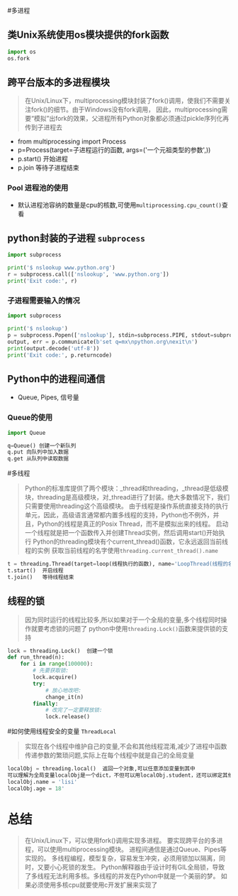 #多进程
## 类Unix系统使用os模块提供的fork函数
```python
import os
os.fork

```

## 跨平台版本的多进程模块
> 在Unix/Linux下，multiprocessing模块封装了fork()调用，使我们不需要关注fork()的细节。由于Windows没有fork调用，
> 因此，multiprocessing需要“模拟”出fork的效果，父进程所有Python对象都必须通过pickle序列化再传到子进程去

- from multiprocessing import Process
- p=Process(target=子进程运行的函数, args=('一个元祖类型的参数',))
- p.start()  开始进程
- p.join     等待子进程结束

### Pool 进程池的使用
- 默认进程池容纳的数量是cpu的核数,可使用`multiprocessing.cpu_count()`查看

## python封装的子进程 `subprocess`
```Python
import subprocess

print('$ nslookup www.python.org')
r = subprocess.call(['nslookup', 'www.python.org'])
print('Exit code:', r)
```

### 子进程需要输入的情况
```Python
import subprocess

print('$ nslookup')
p = subprocess.Popen(['nslookup'], stdin=subprocess.PIPE, stdout=subprocess.PIPE, stderr=subprocess.PIPE)
output, err = p.communicate(b'set q=mx\npython.org\nexit\n')
print(output.decode('utf-8'))
print('Exit code:', p.returncode)
```

## Python中的进程间通信
- Queue, Pipes, 信号量

### Queue的使用
```python
import Queue

q=Queue() 创建一个新队列
q.put 向队列中加入数据
q.get 从队列中读取数据
```

#多线程
> Python的标准库提供了两个模块：_thread和threading，_thread是低级模块，threading是高级模块，对_thread进行了封装。绝大多数情况下，我们只需要使用threading这个高级模块。
> 由于线程是操作系统直接支持的执行单元，因此，高级语言通常都内置多线程的支持，Python也不例外，并且，Python的线程是真正的Posix Thread，而不是模拟出来的线程。
> 启动一个线程就是把一个函数传入并创建Thread实例，然后调用start()开始执行
> Python的threading模块有个current_thread()函数，它永远返回当前线程的实例
> 获取当前线程的名字使用`threading.current_thread().name`

```Python
t = threading.Thread(target=loop(线程执行的函数), name='LoopThread(线程的名字,方便查看,默认主线程是MainThread, 其他的线程如果不指定名字,就是Thread-1,Thread-2...)')  创建线程
t.start()  开启线程
t.join()   等待线程结束
```

## 线程的锁
> 因为同时运行的线程比较多,所以如果对于一个全局的变量,多个线程同时操作就要考虑锁的问题了
> python中使用`threading.Lock()`函数来提供锁的支持

```Python
lock = threading.Lock()  创建一个锁
def run_thread(n):
    for i in range(100000):
        # 先要获取锁:
        lock.acquire()
        try:
            # 放心地改吧:
            change_it(n)
        finally:
            # 改完了一定要释放锁:
            lock.release()
```

#如何使用线程安全的变量 `ThreadLocal`
> 实现在各个线程中维护自己的变量,不会和其他线程混淆,减少了进程中函数传递参数的繁琐问题,实际上在每个线程中就是自己的全局变量

```Python
localObj = threading.local()  返回一个对象,可以任意添加变量到其中
可以理解为全局变量localObj是一个dict，不但可以用localObj.student，还可以绑定其他变量，如localObj.teacher等等。
localObj.name = 'lisi'
localObj.age = 18'
```

# 总结
> 在Unix/Linux下，可以使用fork()调用实现多进程。
> 要实现跨平台的多进程，可以使用multiprocessing模块。
> 进程间通信是通过Queue、Pipes等实现的。
> 多线程编程，模型复杂，容易发生冲突，必须用锁加以隔离，同时，又要小心死锁的发生。
> Python解释器由于设计时有GIL全局锁，导致了多线程无法利用多核。多线程的并发在Python中就是一个美丽的梦。 如果必须使用多核cpu就要使用c开发扩展来实现了